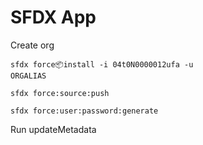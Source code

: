 # SFDX  App

Create org

<code>sfdx force:package:install -i 04t0N0000012ufa -u ORGALIAS</code>

<code>sfdx force:source:push</code>

<code>sfdx force:user:password:generate</code>

Run updateMetadata
